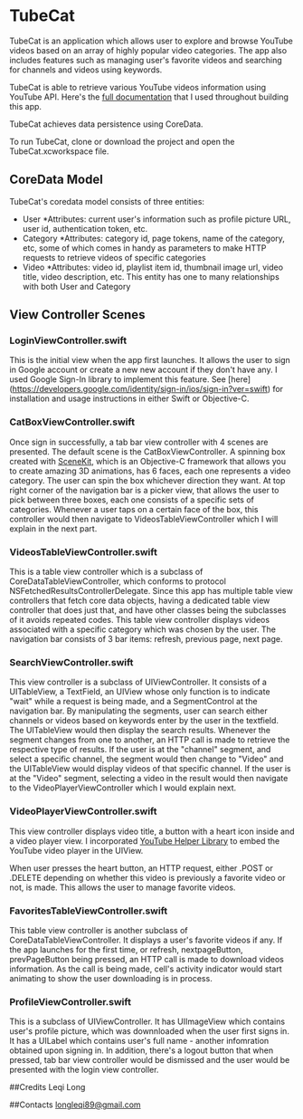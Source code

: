 # TubeCat
TubeCat is an application which allows user to explore and browse YouTube videos based on an array of highly popular video categories. The app also includes features such as managing user's favorite videos and searching for channels and videos using keywords.

TubeCat is able to retrieve various YouTube videos information using YouTube API. Here's the [full documentation](https://developers.google.com/youtube/v3/docs/) that I used throughout building this app.

TubeCat achieves data persistence using CoreData.

To run TubeCat, clone or download the project and open the TubeCat.xcworkspace file. 

## CoreData Model
TubeCat's coredata model consists of three entities: 
- User
*Attributes: current user's information such as profile picture URL, user id, authentication token, etc.
- Category 
*Attributes: category id, page tokens, name of the category, etc, some of which comes in handy as parameters to make HTTP requests to retrieve videos of specific categories
- Video
*Attributes: video id, playlist item id, thumbnail image url, video title, video description, etc. This entity has one to many relationships with both User and Category

## View Controller Scenes 

### LoginViewController.swift
This is the initial view when the app first launches. It allows the user to sign in Google account or create a new new account if they don't have any. I used Google Sign-In library to implement this feature. See [here] (https://developers.google.com/identity/sign-in/ios/sign-in?ver=swift) for installation and usage instructions in either Swift or Objective-C.

### CatBoxViewController.swift
Once sign in successfully, a tab bar view controller with 4 scenes are presented. The default scene is the CatBoxViewController. A spinning box created with [SceneKit](https://developer.apple.com/library/ios/documentation/SceneKit/Reference/SceneKit_Framework/), which is an Objective-C framework that allows you to create amazing 3D animations, has 6 faces, each one represents a video category. The user can spin the box whichever direction they want. At top right corner of the navigation bar is a picker view, that allows the user to pick between three boxes, each one consists of a specific sets of categories. Whenever a user taps on a certain face of the box, this controller would then navigate to VideosTableViewController which I will explain in the next part.

### VideosTableViewController.swift
This is a table view controller which is a subclass of CoreDataTableViewController, which conforms to protocol NSFetchedResultsControllerDelegate. Since this app has multiple table view controllers that fetch core data objects, having a dedicated table view controller that does just that, and have other classes being the subclasses of it avoids repeated codes. This table view controller displays videos associated with a specific category which was chosen by the user. The navigation bar consists of 3 bar items: refresh, previous page, next page. 

### SearchViewController.swift
This view controller is a subclass of UIViewController. It consists of a UITableView, a TextField, an UIView whose only function is to indicate "wait" while a request is being made, and a SegmentControl at the navigation bar. By manipulating the segments, user can search either channels or videos based on keywords enter by the user in the textfield. The UITableView would then display the search results. Whenever the segment changes from one to another, an HTTP call is made to retrieve the respective type of results. If the user is at the "channel" segment, and select a specific channel, the segment would then change to "Video" and the UITableView would display videos of that specific channel. If the user is at the "Video" segment, selecting a video in the result would then navigate to the VideoPlayerViewController which I would explain next.

### VideoPlayerViewController.swift
This view controller displays video title, a button with a heart icon inside and a video player view. I incorporated [YouTube Helper Library](https://developers.google.com/youtube/v3/guides/ios_youtube_helper) to embed the YouTube video player in the UIView. 
    
When user presses the heart button, an HTTP request, either .POST or .DELETE depending on whether this video is previously a favorite video or not, is made. This allows the user to manage favorite videos.

### FavoritesTableViewController.swift
This table view controller is another subclass of CoreDataTableViewController. It displays a user's favorite videos if any. If the app launches for the first time, or refresh, nextpageButton, prevPageButton being pressed, an HTTP call is made to download videos information. As the call is being made, cell's activity indicator would start animating to show the user downloading is in process.

### ProfileViewController.swift
This is a subclass of UIViewController. It has UIImageView which contains user's profile picture, which was downnloaded when the user first signs in. It has a UILabel which contains user's full name - another infomration obtained upon signing in. In addition, there's a logout button that when pressed, tab bar view controller would be dismissed and the user would be presented with the login view controller. 

##Credits 
Leqi Long

##Contacts
longleqi89@gmail.com





